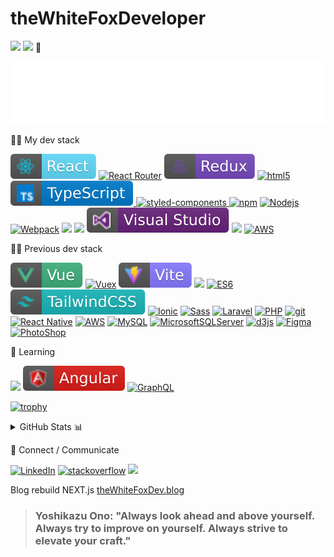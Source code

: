 # theWhiteFoxDeveloper 

<img src="https://emojis.slackmojis.com/emojis/images/1577447864/7377/hello_fox.gif?1577447864" width="45"/> ![](https://komarev.com/ghpvc/?username=thewhitefox&color=e24c38) 🎉

![](https://github.com/theWhiteFox/theWhiteFox/blob/gh-pages/img/theWhiteFoxLogo04.svg)

👨‍💻 My dev stack
<p>
  <a href="https://reactjs.org/"><img alt="React" src="https://raw.githubusercontent.com/aleen42/badges/master/src/react.svg" /></a>
  <a href="https://reactrouter.com/"><img alt="React Router" src="https://badges.aleen42.com/src/react-router.svg" /></a>
  <a href="https://redux.js.org/"><img alt="Redux" src="https://raw.githubusercontent.com/aleen42/badges/master/src/redux.svg" /></a>
  <a href="https://html.spec.whatwg.org/multipage/#toc-introduction"><img alt="html5" src="https://img.shields.io/badge/-HTML5-E34F26?style=flat-square&    logo=html5&logoColor=white" /></a>
  <a href="https://www.typescriptlang.org/" rel="nofollow">
    <img src="https://raw.githubusercontent.com/aleen42/badges/master/src/typescript.svg" alt="typescript" style="max-width: 100%;" />
  </a>
  <a href="https://www.styled-components.com">
    <img alt="styled-components" src="https://raw.githubusercontent.com/styled-components/brand/master/styled-components.png" width="22" height="22" />
  </a>
  <a href="https://www.npmjs.com/"><img alt="npm" src="https://img.shields.io/badge/-NPM-CB3837?style=flat-square&logo=npm&logoColor=white" /></a>
  <a href="https://nodejs.org/en/"><img alt="Nodejs" src="https://img.shields.io/badge/-Node-43853d?style=flat-square&logo=Node.js&logoColor=white" /></a>
  <a href="https://webpack.js.org/"><img alt="Webpack" src="https://img.shields.io/badge/-Webpack-8DD6F9?style=flat-square&logo=webpack&logoColor=white"       /></a>
  <a href="https://jestjs.io/"><img src="https://badges.aleen42.com/src/jest_1.svg" /></a>
  <a href="https://eslint.org/"><img src="https://badges.aleen42.com/src/eslint.svg" /></a>
  <a href="https://code.visualstudio.com/?wt.mc_id=DX_841432"><img src="https://raw.githubusercontent.com/aleen42/badges/master/src/visual_studio.svg"         alt="visual_studio" style="max-width: 100%;" /></a>
  <a href="https://gridsome.org/"><img src="https://img.shields.io/badge/Gridsome-v0.7-%23399f71" /></a>
<a href="https://aws.amazon.com/"><img alt="AWS" width="40" height="22" src="https://upload.wikimedia.org/wikipedia/commons/thumb/5/5c/AWS_Simple_Icons_AWS_Cloud.svg/1024px-AWS_Simple_Icons_AWS_Cloud.svg.png" /></a>
</p>

👨‍💻 Previous dev stack

<p>
  <a href="https://vuejs.org/" rel="nofollow"><img src="https://raw.githubusercontent.com/aleen42/badges/master/src/vue.svg" alt="vue 3" /></a>
  <a href="https://vuex.vuejs.org/"><img alt="Vuex" src="https://img.shields.io/badge/Vuex-v4-%236bb983" /></a>
  <a href="https://vitejs.dev/"><img alt="vite" src="https://raw.githubusercontent.com/aleen42/badges/master/src/vitejs.svg" /></a>
  <a href="https://codepen.io"><img src="https://badges.aleen42.com/src/codepen.svg" /></a>
  <a href="http://vanilla-js.com/"><img alt="ES6" src="https://img.shields.io/badge/%20VanillaJS-ES6-black" /></a>
  <a href="https://tailwindcss.com/"><img alt="tailwind" src="https://raw.githubusercontent.com/aleen42/badges/master/src/tailwindcss.svg" /></a>
  <a href="https://ionicframework.com/"><img alt="Ionic" src="https://img.shields.io/badge/Ionic-v6-blue" /></a>
  <a href="https://sass-lang.com/"><img alt="Sass" src="https://img.shields.io/badge/-Sass-CC6699?style=flat-square&logo=sass&logoColor=white" /></a>
  <a href="https://laravel.com/"><img alt="Laravel" src="https://img.shields.io/badge/Laravel-5.8-%23ff2d20" /></a>
  <a href="https://www.php.net/"><img alt="PHP" src="https://img.shields.io/badge/PHP-%5E8.0-blue" /></a>
  <a href="https://git-scm.com/"><img alt="git" src="https://img.shields.io/badge/-Git-F05032?style=flat-square&logo=git&logoColor=white" /></a>
  <a href="https://reactnative.dev/"><img height="22" alt="React Native" src="https://img.shields.io/badge/react_native-%2320232a.svg?style=for-the-badge&logo=react&logoColor=%2361DAFB" /></a>
  <a href="https://azure.microsoft.com/en-us/"><img alt="AWS" width="40" height="22" src="https://upload.wikimedia.org/wikipedia/commons/f/fa/Microsoft_Azure.svg" /></a>
  <a href="https://www.mysql.com/"><img alt="MySQL" src="https://img.shields.io/badge/MySQL-8.0-%2300758f" /></a>
  <a href="https://www.microsoft.com/en-ie/sql-server/sql-server-downloads"><img height="22" alt="MicrosoftSQLServer" src="https://img.shields.io/badge/Microsoft%20SQL%20Sever-CC2927?style=for-the-badge&logo=microsoft%20sql%20server&logoColor=white" /></a>
  <a href="https://d3js.org"><img alt="d3js" src="https://img.shields.io/badge/-D3.js-F9A03C?style=flat-square&logo=d3.js&logoColor=white" /></a>
    <a href="https://www.figma.com/files/recent?fuid=1153972793693374180"><img height="22" alt="Figma" src="https://img.shields.io/badge/figma-%23F24E1E.svg?style=for-the-badge&logo=figma&logoColor=white" /></a>
  <a href="https://www.adobe.com/ie/products/photoshop.html"><img alt="PhotoShop" src="https://badges.aleen42.com/src/photoshop.svg" /></a>
</p>

🌱 Learning 
<p>
  <a href="https://nextjs.org"><img src="https://img.shields.io/badge/Next-13-%2300dc82" /></a>
  <a href="https://angular.io/"><img src="https://raw.githubusercontent.com/aleen42/badges/master/src/angular.svg" /></a>
  <a href="https://graphql.org/"><img alt="GraphQL" src="https://img.shields.io/badge/-GraphQL-E10098?style=flat-square&logo=graphql&logoColor=white" /></a>
</p>

[![trophy](https://github-profile-trophy.vercel.app/?username=theWhiteFox&theme=buddhism&no-frame=true&no-bg=true&row=1&column=7)](https://github.com/ryo-ma/github-profile-trophy)

<details>
  - <summary>GitHub Stats 📊</summary>
  <img src = "https://github-readme-stats.vercel.app/api?username=theWhiteFox&show_icons=true&theme=calm&layout=compact&custom_title=theWhiteFox GitHub stats">
  <img src = "https://github-readme-stats.vercel.app/api/top-langs/?username=theWhiteFox&theme=calm">
</details>

🦊 Connect / Communicate
<p>
  <a href="https://www.linkedin.com/in/thewhitefox/" target="_blank"><img alt="LinkedIn" src="https://img.shields.io/badge/linkedin-%230077B5.svg?&style=for-the-badge&logo=linkedin&logoColor=white" /></a> <a href="https://stackoverflow.com/users/1967126/stephen"><img alt="stackoverflow" src="https://badges.aleen42.com/src/stackoverflow.svg" /></a> <a href="https://twitter.com/steTheWhiteFox" ><img src="https://badges.aleen42.com/src/twitter.svg" /></a>
</p>

Blog rebuild NEXT.js [theWhiteFoxDev.blog](https://the-white-fox-dev-blog.vercel.app)

<blockquote><h3>Yoshikazu Ono: "Always look ahead and above yourself. Always try to improve on yourself. Always strive to elevate your craft."</h3></blockquote>
